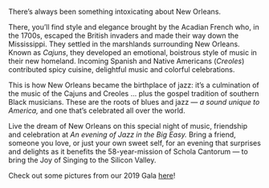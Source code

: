 There’s always been something intoxicating about New Orleans.

There, you&rsquo;ll find style and elegance brought by the Acadian French who, in the 1700s, escaped the British invaders and made their way down the Mississippi. They settled in the marshlands surrounding New Orleans. Known as _Cajuns_, they developed an emotional, boistrous style of music in their new homeland. Incoming Spanish and Native Americans (_Creoles_) contributed spicy cuisine, delightful music and colorful celebrations.

This is how New Orleans became the birthplace of jazz: it&rsquo;s a culmination of the music of the Cajuns and Creoles ... plus the gospel tradition of southern Black musicians. These are the roots of blues and jazz — _a sound unique to America,_ and one that&rsquo;s celebrated all over the world.

Live the dream of New Orleans on this special night of music, friendship and celebration at _An evening of Jazz in the Big Easy._ Bring a friend, someone you love, or just your own sweet self, for an evening that surprises and delights as it benefits the 58-year-mission of Schola Cantorum — to bring the Joy of Singing to the Silicon Valley.

Check out some pictures from our 2019 Gala
[here](https://photos.app.goo.gl/tjkYabwCKpSiu3pQ9)!
